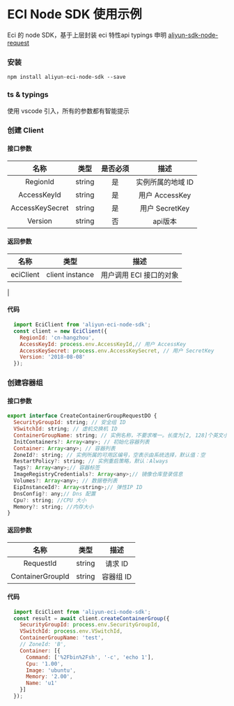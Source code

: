 # ECI Node SDK 使用示例
Eci 的 node SDK，基于上层封装 eci 特性api typings 申明 [aliyun-sdk-node-request](https://github.com/blizzardzheng/aliyun-nodesdk-common-request)


### 安装
```
npm install aliyun-eci-node-sdk --save
```

### ts & typings
使用 vscode 引入，所有的参数都有智能提示

### 创建 Client

#### 接口参数

|       名称      |  类型  | 是否必须 |        描述       |
|:---------------:|:------:|:--------:|:-----------------:|
|     RegionId    | string |    是    | 实例所属的地域 ID |
|   AccessKeyId   | string |    是    |   用户 AccessKey  |
| AccessKeySecret | string |    是    |   用户 SecretKey  |
|     Version     | string |    否    |      api版本      |

#### 返回参数
|       名称      |  类型  |         描述       |
|:---------------:|:------:|:-----------------:|
|     eciClient    | client instance | 用户调用 ECI 接口的对象
 |

#### 代码
```js
  import EciClient from 'aliyun-eci-node-sdk';
  const client = new EciClient({
    RegionId: 'cn-hangzhou',
    AccessKeyId: process.env.AccessKeyId,// 用户 AccessKey
    AccessKeySecret: process.env.AccessKeySecret, // 用户 SecretKey
    Version: '2018-08-08'
  });
```

### 创建容器组
#### 接口参数

```js
export interface CreateContainerGroupRequestDO {
  SecurityGroupId: string; // 安全组 ID
  VSwitchId: string; // 虚机交换机 ID
  ContainerGroupName: string; // 实例名称，不要求唯一。长度为[2, 128]个英文小写字母、数字或者连字符（-）。不能以连接字符开始或结尾
  InitContainers?: Array<any>; // 初始化容器列表
  Container: Array<any>; // 容器列表
  ZoneId?: string; // 实例所属的可用区编号，空表示由系统选择，默认值：空
  RestartPolicy?: string; // 实例重启策略，默认：Always
  Tags?: Array<any>;// 容器标签
  ImageRegistryCredentials?: Array<any>;// 镜像仓库登录信息
  Volumes?: Array<any>; // 数据卷列表
  EipInstanceId?: Array<string>;// 弹性IP ID
  DnsConfig?: any;// Dns 配置
  Cpu?: string; //CPU 大小
  Memory?: string; //内存大小
}
```

#### 返回参数
|       名称      |  类型  |         描述       |
|:---------------:|:------:|:-----------------:|
|     RequestId    | string | 请求 ID|
|     ContainerGroupId    | string | 容器组 ID |

#### 代码
```js
  import EciClient from 'aliyun-eci-node-sdk';
  const result = await client.createContainerGroup({
    SecurityGroupId: process.env.SecurityGroupId,
    VSwitchId: process.env.VSwitchId,
    ContainerGroupName: 'test',
    // ZoneId: 'B',
    Container: [{
      Command: ['%2Fbin%2Fsh', '-c', 'echo 1'],
      Cpu: '1.00',
      Image: 'ubuntu',
      Memory: '2.00',
      Name: 'u1'
    }]
  });
```

